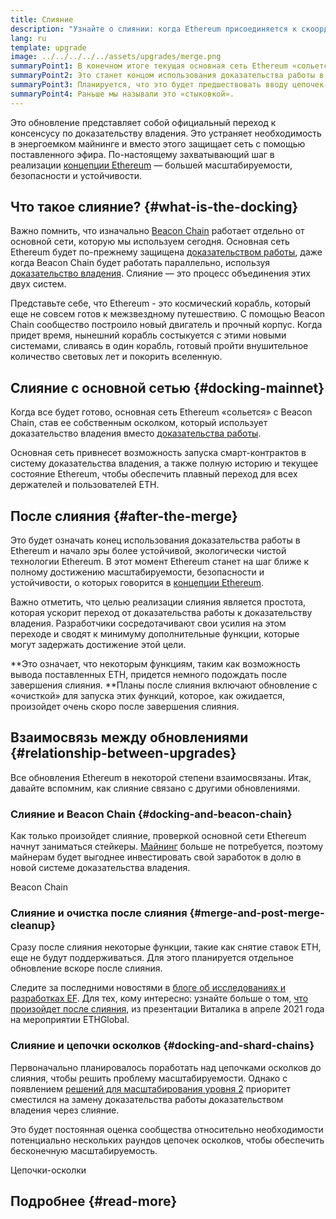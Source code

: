 ```yaml
---
title: Слияние
description: "Узнайте о слиянии: когда Ethereum присоединяется к скоординированной системе доказательства владения Beacon Chain."
lang: ru
template: upgrade
image: ../../../../../assets/upgrades/merge.png
summaryPoint1: В конечном итоге текущая основная сеть Ethereum «сольется» с системой доказательства владения.
summaryPoint2: Это станет концом использования доказательства работы в Ethereum и ознаменует полный переход на доказательство владения.
summaryPoint3: Планируется, что это будет предшествовать вводу цепочек-осколков.
summaryPoint4: Раньше мы называли это «стыковкой».
---
```


<UpgradeStatus dateKey="page-upgrades-merge-date">
  Это обновление представляет собой официальный переход к консенсусу по доказательству владения. Это устраняет необходимость в энергоемком майнинге и вместо этого защищает сеть с помощью поставленного эфира. По-настоящему захватывающий шаг в реализации <a href="/roadmap/vision/">концепции Ethereum</a> — большей масштабируемости, безопасности и устойчивости.
</UpgradeStatus>

## Что такое слияние? {#what-is-the-docking}

Важно помнить, что изначально [Beacon Chain](/roadmap/beacon-chain/) работает отдельно от <GlossaryTooltip termKey="mainnet">основной сети</GlossaryTooltip>, которую мы используем сегодня. Основная сеть Ethereum будет по-прежнему защищена [доказательством работы](/developers/docs/consensus-mechanisms/pow/), даже когда Beacon Chain будет работать параллельно, используя [доказательство владения](/developers/docs/consensus-mechanisms/pos/). Слияние — это процесс объединения этих двух систем.

Представьте себе, что Ethereum - это космический корабль, который еще не совсем готов к межзвездному путешествию. С помощью Beacon Chain сообщество построило новый двигатель и прочный корпус. Когда придет время, нынешний корабль состыкуется с этими новыми системами, сливаясь в один корабль, готовый пройти внушительное количество световых лет и покорить вселенную.

## Слияние с основной сетью {#docking-mainnet}

Когда все будет готово, основная сеть Ethereum «сольется» с Beacon Chain, став ее собственным осколком, который использует доказательство владения вместо [доказательства работы](/developers/docs/consensus-mechanisms/pow/).

Основная сеть привнесет возможность запуска смарт-контрактов в систему доказательства владения, а также полную историю и текущее состояние Ethereum, чтобы обеспечить плавный переход для всех держателей и пользователей ETH.

## После слияния {#after-the-merge}

Это будет означать конец использования доказательства работы в Ethereum и начало эры более устойчивой, экологически чистой технологии Ethereum. В этот момент Ethereum станет на шаг ближе к полному достижению масштабируемости, безопасности и устойчивости, о которых говорится в [концепции Ethereum](/roadmap/vision/).

Важно отметить, что целью реализации слияния является простота, которая ускорит переход от доказательства работы к доказательству владения. Разработчики сосредотачивают свои усилия на этом переходе и сводят к минимуму дополнительные функции, которые могут задержать достижение этой цели.

**Это означает, что некоторым функциям, таким как возможность вывода поставленных ETH, придется немного подождать после завершения слияния. **Планы после слияния включают обновление с «очисткой» для запуска этих функций, которое, как ожидается, произойдет очень скоро после завершения слияния.

## Взаимосвязь между обновлениями {#relationship-between-upgrades}

Все обновления Ethereum в некоторой степени взаимосвязаны. Итак, давайте вспомним, как слияние связано с другими обновлениями.

### Слияние и Beacon Chain {#docking-and-beacon-chain}

Как только произойдет слияние, проверкой основной сети Ethereum начнут заниматься стейкеры. [Майнинг](/developers/docs/consensus-mechanisms/pow/mining/) больше не потребуется, поэтому майнерам будет выгоднее инвестировать свой заработок в долю в новой системе доказательства владения.

<ButtonLink to="/roadmap/beacon-chain/">
  Beacon Chain
</ButtonLink>

### Слияние и очистка после слияния {#merge-and-post-merge-cleanup}

Сразу после слияния некоторые функции, такие как снятие ставок ETH, еще не будут поддерживаться. Для этого планируется отдельное обновление вскоре после слияния.

Следите за последними новостями в [блоге об исследованиях и разработках EF](https://blog.ethereum.org/category/research-and-development/). Для тех, кому интересно: узнайте больше о том, [что произойдет после слияния](https://youtu.be/7ggwLccuN5s?t=101), из презентации Виталика в апреле 2021 года на мероприятии ETHGlobal.

### Слияние и цепочки осколков {#docking-and-shard-chains}

Первоначально планировалось поработать над цепочками осколков до слияния, чтобы решить проблему масштабируемости. Однако с появлением [решений для масштабирования уровня 2](/developers/docs/scaling/#layer-2-scaling) приоритет сместился на замену доказательства работы доказательством владения через слияние.

Это будет постоянная оценка сообщества относительно необходимости потенциально нескольких раундов цепочек осколков, чтобы обеспечить бесконечную масштабируемость.

<ButtonLink to="/roadmap/danksharding/">
  Цепочки-осколки
</ButtonLink>

## Подробнее {#read-more}

<MergeArticleList />
